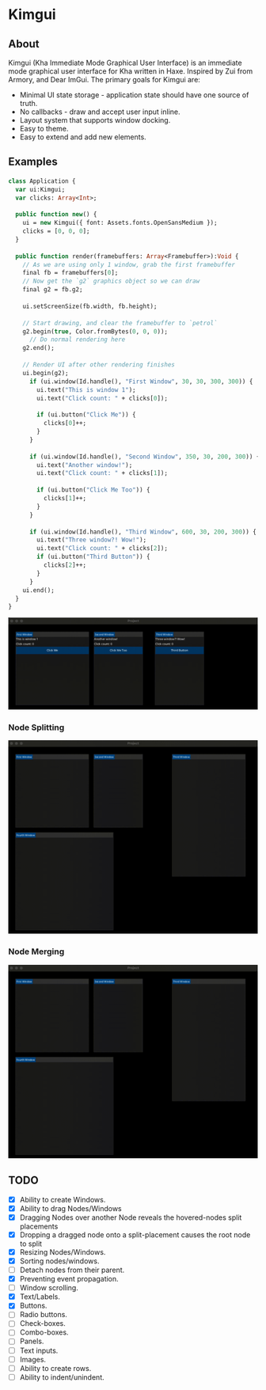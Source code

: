 # Kimgui

## About
Kimgui (Kha Immediate Mode Graphical User Interface) is an immediate mode graphical user interface for Kha written in Haxe. Inspired by Zui from Armory, and Dear ImGui. The primary goals for Kimgui are:

- Minimal UI state storage - application state should have one source of truth.
- No callbacks - draw and accept user input inline.
- Layout system that supports window docking.
- Easy to theme.
- Easy to extend and add new elements.

## Examples

```haxe
class Application {
  var ui:Kimgui;
  var clicks: Array<Int>;

  public function new() {
    ui = new Kimgui({ font: Assets.fonts.OpenSansMedium });
    clicks = [0, 0, 0];
  }

  public function render(framebuffers: Array<Framebuffer>):Void {
    // As we are using only 1 window, grab the first framebuffer
    final fb = framebuffers[0];
    // Now get the `g2` graphics object so we can draw
    final g2 = fb.g2;

    ui.setScreenSize(fb.width, fb.height);

    // Start drawing, and clear the framebuffer to `petrol`
    g2.begin(true, Color.fromBytes(0, 0, 0));
      // Do normal rendering here
    g2.end();

    // Render UI after other rendering finishes
    ui.begin(g2);
      if (ui.window(Id.handle(), "First Window", 30, 30, 300, 300)) {
        ui.text("This is window 1");
        ui.text("Click count: " + clicks[0]);

        if (ui.button("Click Me")) {
          clicks[0]++;
        }
      }
      
      if (ui.window(Id.handle(), "Second Window", 350, 30, 200, 300)) {
        ui.text("Another window!");
        ui.text("Click count: " + clicks[1]);

        if (ui.button("Click Me Too")) {
          clicks[1]++;
        }
      }

      if (ui.window(Id.handle(), "Third Window", 600, 30, 200, 300)) {
        ui.text("Three window?! Wow!");
        ui.text("Click count: " + clicks[2]);
        if (ui.button("Third Button")) {
          clicks[2]++;
        }
      }
    ui.end();
  }
}
```
![Example with buttons](support/images/buttons.gif)

### Node Splitting
![Example of window splitting](support/images/splitResizeZOrdering.gif)

### Node Merging
![Example of window merging](support/images/mergeResizeZOrdering.gif)

## TODO

- [x] Ability to create Windows.
- [x] Ability to drag Nodes/Windows
- [x] Dragging Nodes over another Node reveals the hovered-nodes split placements
- [x] Dropping a dragged node onto a split-placement causes the root node to split
- [x] Resizing Nodes/Windows.
- [x] Sorting nodes/windows.
- [ ] Detach nodes from their parent.
- [x] Preventing event propagation.
- [ ] Window scrolling.
- [x] Text/Labels.
- [x] Buttons.
- [ ] Radio buttons.
- [ ] Check-boxes.
- [ ] Combo-boxes.
- [ ] Panels.
- [ ] Text inputs.
- [ ] Images.
- [ ] Ability to create rows.
- [ ] Ability to indent/unindent.